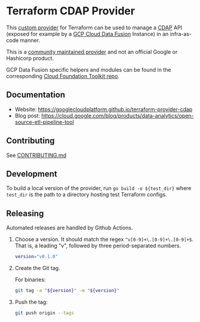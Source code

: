 # Terraform CDAP Provider

This
[custom provider](https://www.terraform.io/docs/extend/writing-custom-providers.html)
for Terraform can be used to manage a
[CDAP](https://docs.cdap.io/cdap/current/en/index.html) API (exposed for example by a
[GCP Cloud Data Fusion](https://cloud.google.com/data-fusion/) Instance) in an
infra-as-code manner.

This is a
[community maintained provider](https://www.terraform.io/docs/providers/type/community-index.html)
and not an official Google or Hashicorp product.

GCP Data Fusion specific helpers and modules can be found in the corresponding
[Cloud Foundation Toolkit repo](https://github.com/terraform-google-modules/terraform-google-data-fusion).

## Documentation

- Website: https://googlecloudplatform.github.io/terraform-provider-cdap
- Blog post: https://cloud.google.com/blog/products/data-analytics/open-source-etl-pipeline-tool

## Contributing

See [CONTRIBUTING.md](./CONTRIBUTING.md)

## Development

To build a local version of the provider, run `go build -o ${test_dir}` 
where `test_dir` is the path to a directory hosting test Terraform configs.

## Releasing

Automated releases are handled by Github Actions.

1. Choose a version. It should match the regex `^v[0-9]+\.[0-9]+\.[0-9]+$`.
   That is, a leading "v", followed by three period-separated numbers.

   ```bash
   version="v0.1.0"
   ```

1. Create the Git tag.

   For binaries:

   ```bash
   git tag -a "${version}" -m "${version}"
   ```

1. Push the tag:

   ```bash
   git push origin --tags
   ```
